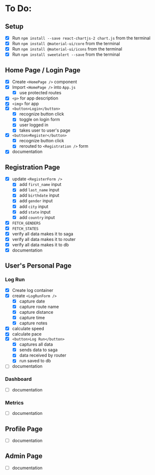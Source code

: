 # To Do:

## Setup

- [x] Run `npm install --save react-chartjs-2 chart.js` from the terminal
- [x] Run `npm install @material-ui/core` from the terminal
- [x] Run `npm install @material-ui/icons` from the terminal
- [x] Run `npm install sweetalert --save` from the terminal

## Home Page / Login Page

- [x] Create `<HomePage />` component
- [x] Import `<HomePage />` into `App.js`
  - [x] use protected routes
- [x] `<p>` for app description
- [x] `<img>` for app
- [x] `<button>Login</button>`
  - [x] recognize button click
  - [x] toggle on login form
  - [x] user logged in
  - [x] takes user to user's page
- [x] `<button>Register</button>`
  - [x] recognize button click
  - [x] rerouted to `<Registration />` form
- [x] documentation

## Registration Page

- [x] update `<RegisterForm />`
  - [x] add `first_name` input
  - [x] add `last_name` input
  - [x] add `birthdate` input
  - [x] add `gender` input
  - [x] add `city` input
  - [x] add `state` input
  - [x] add `country` input
- [x] `FETCH_GENDERS`
- [x] `FETCH_STATES`
- [x] verify all data makes it to saga
- [x] verify all data makes it to router
- [x] verify all data makes it to db
- [x] documentation

## User's Personal Page

### Log Run

- [x] Create log container
- [x] create `<LogRunForm />`
  - [x] capture date
  - [x] capture route name
  - [x] capture distance
  - [x] capture time
  - [x] capture notes
- [x] calculate speed
- [x] calculate pace
- [x] `<button>Log Run</button>`
  - [x] captures all data
  - [x] sends data to saga
  - [x] data received by router
  - [x] run saved to db
- [ ] documentation

### Dashboard

- [ ] documentation

### Metrics

- [ ] documentation

## Profile Page

- [ ] documentation

## Admin Page

- [ ] documentation
